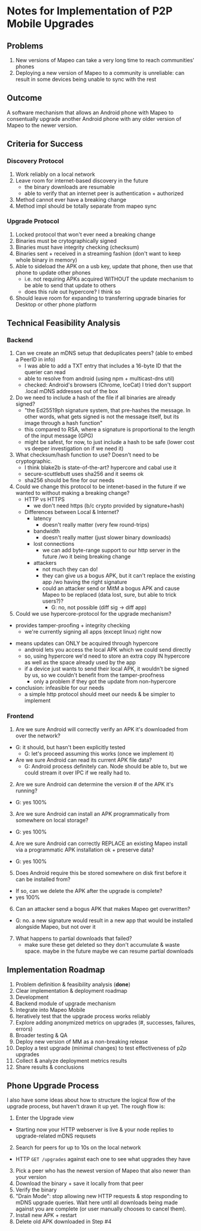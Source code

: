 # Notes for Implementation of P2P Mobile Upgrades

## Problems
1. New versions of Mapeo can take a very long time to reach communities' phones
2. Deploying a new version of Mapeo to a community is unreliable: can result in some devices being unable to sync with the rest

## Outcome
A software mechanism that allows an Android phone with Mapeo to consentually upgrade another Android phone with any older version of Mapeo to the newer version.

## Criteria for Success
### Discovery Protocol
1. Work reliably on a local network
2. Leave room for internet-based discovery in the future
   - the binary downloads are resumable
   - able to verify that an internet peer is authentication + authorized
3. Method cannot ever have a breaking change
4. Method impl should be totally separate from mapeo sync
### Upgrade Protocol
1. Locked protocol that won't ever need a breaking change
2. Binaries must be crytographically signed
3. Binaries must have integrity checking (checksum)
4. Binaries sent + received in a streaming fashion (don't want to keep whole binary in memory)
6. Able to sideload the APK on a usb key, update that phone, then use that phone to update other phones
   - i.e. not requiring APKs acquired WITHOUT the update mechanism to be able to send that update to others
   - does this rule out hypercore? I think so
7. Should leave room for expanding to transferring upgrade binaries for Desktop or other phone platform

## Technical Feasibility Analysis
### Backend
1. Can we create an mDNS setup that deduplicates peers? (able to embed a PeerID in info)
   - I was able to add a TXT entry that includes a 16-byte ID that the querier can read
   - able to resolve from android (using npm + multicast-dns util)
   - checked: Android's browsers (Chrome, IceCat) I tried don't support .local mDNS addresses out of the box
2. Do we need to include a hash of the file if all binaries are already signed?
   - "the Ed25519ph signature system, that pre-hashes the message. In other words, what gets signed is not the message itself, but its image through a hash function"
   - this compared to RSA, where a signature is proportional to the length of the input message (GPG)
   - might be safest, for now, to just include a hash to be safe (lower cost vs deeper investigation on if we need it)
3. What checksum/hash function to use? Doesn't need to be cryptographic.
   - I think blake2b is state-of-the-art? hypercore and cabal use it
   - secure-scuttlebutt uses sha256 and it seems ok
   - sha256 should be fine for our needs
4. Could we change this protocol to be intenet-based in the future if we wanted to without making a breaking change?
   + HTTP vs HTTPS
     - we don't need https (b/c crypto provided by signature+hash)
   + Differences between Local & Internet?
     + latency
       - doesn't really matter (very few round-trips)
     + bandwidth
       - doesn't really matter (just slower binary downloads)
     + lost connections
       - we can add byte-range support to our http server in the future /wo it being breaking change
     + attackers
       - not much they can do!
       - they can give us a bogus APK, but it can't replace the existing app /wo having the right signature
       - could an attacker send or MitM a bogus APK and cause Mapeo to be replaced (data lost, sure, but able to trick users?)?
         - G: no, not possible (diff sig -> diff app)
5. Could we use hypercore-protocol for the upgrade mechanism?
  + provides tamper-proofing + integrity checking
    - we're currently signing all apps (except linux) right now
  - means updates can ONLY be acquired through hypercore
    - android lets you access the local APK which we could send directly
    - so, using hypercore we'd need to store an extra copy IN hypercore as well as the space already used by the app
    - if a device just wants to send their local APK, it wouldn't be signed by us, so we couldn't benefit from the tamper-proofness
      - only a problem if they got the update from non-hypercore
  - conclusion: infeasible for our needs
    - a simple http protocol should meet our needs & be simpler to implement

### Frontend
1. Are we sure Android will correctly verify an APK it's downloaded from over the network?
  - G: it should, but hasn't been explicitly tested
    - G: let's proceed assuming this works (once we implement it)
- Are we sure Android can read its current APK file data?
  - G: Android process definitely can. Node should be able to, but we could stream it over IPC if we really had to.
2. Are we sure Android can determine the version # of the APK it's running?
  - G: yes 100%
3. Are we sure Android can install an APK programmatically from somewhere on local storage?
  - G: yes 100%
4. Are we sure Android can correctly REPLACE an existing Mapeo install via a programmatic APK installation ok + preserve data?
  - G: yes 100%
5. Does Android require this be stored somewhere on disk first before it can be installed from?
  - If so, can we delete the APK after the upgrade is complete?
  - yes 100%
6. Can an attacker send a bogus APK that makes Mapeo get overwritten?
  - G: no. a new signature would result in a new app that would be installed alongside Mapeo, but not over it
7. What happens to partial downloads that failed?
   - make sure these get deleted so they don't accumulate & waste space. maybe in the future maybe we can resume partial downloads

## Implementation Roadmap
1. Problem definition & feasibility analysis (**done**)
2. Clear implementation & deployment roadmap
3. Development
  1. Backend module of upgrade mechanism
  2. Integrate into Mapeo Mobile
  3. Iteratively test that the upgrade process works reliably
  4. Explore adding anonymized metrics on upgrades (#, successes, failures, errors)
4. Broader testing & QA
5. Deploy new version of MM as a non-breaking release
6. Deploy a test upgrade (minimal changes) to test effectiveness of p2p upgrades
7. Collect & analyze deployment metrics results
8. Share results & conclusions

## Phone Upgrade Process
I also have some ideas about how to structure the logical flow of the
upgrade process, but haven't drawn it up yet. The rough flow is:

1. Enter the Upgrade view
  - Starting now your HTTP webserver is live & your node replies to
    upgrade-related mDNS requsets
2. Search for peers for up to 10s on the local network
  - HTTP `GET /upgrades` against each one to see what upgrades they have
3. Pick a peer who has the newest version of Mapeo that also newer than your version
4. Download the binary + save it locally from that peer
5. Verify the binary
6. "Drain Mode": stop allowing new HTTP requests & stop responding to
mDNS upgrade queries. Wait here until all downloads being made against
you are complete (or user manually chooses to cancel them).
7. Install new APK + restart
8. Delete old APK downloaded in Step #4
